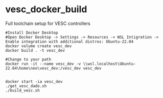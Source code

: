 # vesc_docker_build
Full toolchain setup for VESC controllers

```
#Install Docker Desktop
#Open Docker Desktop -> Settings -> Resources -> WSL Intigration -> Enable integration with additional distros: Ubuntu-22.04
docker volume create vesc_dev
docker build . -t vesc_dev   

#Change to your path
docker run -it --name vesc_dev -v \\wsl.localhost\Ubuntu-22.04\home\neo\vesc_dev:/vesc_dev vesc_dev


docker start -ia vesc_dev
./get_vesc_dado.sh
./build_vesc.sh
```
